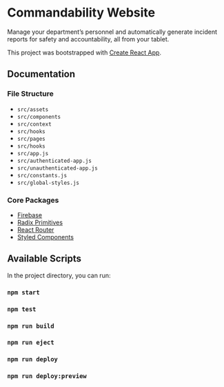 # Commandability Website

Manage your department’s personnel and automatically generate incident reports for safety and accountability, all from your tablet.

This project was bootstrapped with [Create React App](https://github.com/facebook/create-react-app).

## Documentation

### File Structure

- `src/assets`
- `src/components`
- `src/context`
- `src/hooks`
- `src/pages`
- `src/hooks`
- `src/app.js`
- `src/authenticated-app.js`
- `src/unauthenticated-app.js`
- `src/constants.js`
- `src/global-styles.js`

### Core Packages

- [Firebase](https://firebase.google.com/)
- [Radix Primitives](https://www.radix-ui.com/)
- [React Router](https://reactrouter.com/)
- [Styled Components](https://styled-components.com/)

## Available Scripts

In the project directory, you can run:

### `npm start`

### `npm test`

### `npm run build`

### `npm run eject`

### `npm run deploy`

### `npm run deploy:preview`
